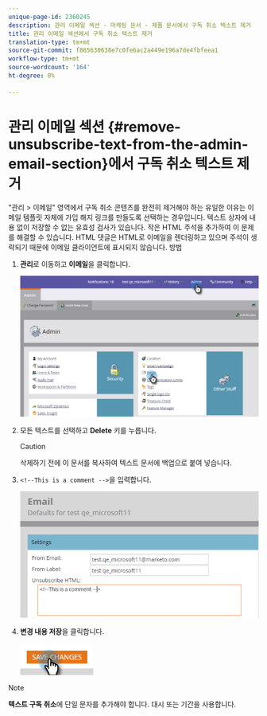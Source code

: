 ```yaml
---
unique-page-id: 2360245
description: 관리 이메일 섹션 - 마케팅 문서 - 제품 문서에서 구독 취소 텍스트 제거
title: 관리 이메일 섹션에서 구독 취소 텍스트 제거
translation-type: tm+mt
source-git-commit: f865630638e7c0fe6ac2a449e196a7de4fbfeea1
workflow-type: tm+mt
source-wordcount: '164'
ht-degree: 0%

---
```



# 관리 이메일 섹션 {#remove-unsubscribe-text-from-the-admin-email-section}에서 구독 취소 텍스트 제거

&quot;관리 > 이메일&quot; 영역에서 구독 취소 콘텐츠를 완전히 제거해야 하는 유일한 이유는 이메일 템플릿 자체에 가입 해지 링크를 만들도록 선택하는 경우입니다. 텍스트 상자에 내용 없이 저장할 수 없는 유효성 검사가 있습니다. 작은 HTML 주석을 추가하여 이 문제를 해결할 수 있습니다. HTML 댓글은 HTML로 이메일을 렌더링하고 있으며 주석이 생략되기 때문에 이메일 클라이언트에 표시되지 않습니다. 방법

1. **관리**&#x200B;로 이동하고 **이메일**&#x200B;을 클릭합니다.

   ![](assets/image2016-8-26-13-3a57-3a9.png)

1. 모든 텍스트를 선택하고 **Delete** 키를 누릅니다.

   >[!CAUTION]
   >
   >삭제하기 전에 이 문서를 복사하여 텍스트 문서에 백업으로 붙여 넣습니다.

1. `<!--This is a comment -->`을 입력합니다.

   ![](assets/image2016-8-26-13-3a53-3a15.png)

1. **변경 내용 저장**&#x200B;을 클릭합니다.

   ![](assets/image2016-8-26-13-3a59-3a40.png)

>[!NOTE]
>
>**텍스트 구독 취소**&#x200B;에 단일 문자를 추가해야 합니다. 대시 또는 기간을 사용합니다.
